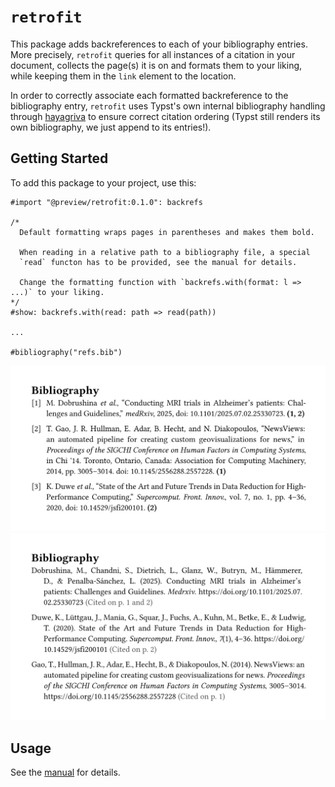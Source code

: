 # `retrofit`

This package adds backreferences to each of your bibliography entries. More precisely, `retrofit` queries for all instances of a citation in your document, collects the page(s) it is on and formats them to your liking, while keeping them in the `link` element to the location.

In order to correctly associate each formatted backreference to the bibliography entry, `retrofit` uses Typst's own internal bibliography handling through [hayagriva](https://github.com/typst/hayagriva) to ensure correct citation ordering (Typst still renders its own bibliography, we just append to its entries!).

## Getting Started

To add this package to your project, use this:

```typ
#import "@preview/retrofit:0.1.0": backrefs

/*
  Default formatting wraps pages in parentheses and makes them bold.

  When reading in a relative path to a bibliography file, a special
  `read` functon has to be provided, see the manual for details.

  Change the formatting function with `backrefs.with(format: l => ...)` to your liking.
*/
#show: backrefs.with(read: path => read(path))

...

#bibliography("refs.bib")
```

<p align="center">
  <picture>
    <source media="(prefers-color-scheme: dark)" srcset="./images/ieee-dark.svg">
    <img src="./images/ieee-light.svg">
  </picture>
  <picture>
    <source media="(prefers-color-scheme: dark)" srcset="./images/apa-dark.svg">
    <img src="./images/apa-light.svg">
  </picture>
</p>

## Usage

See the [manual](docs/docs.pdf) for details.

